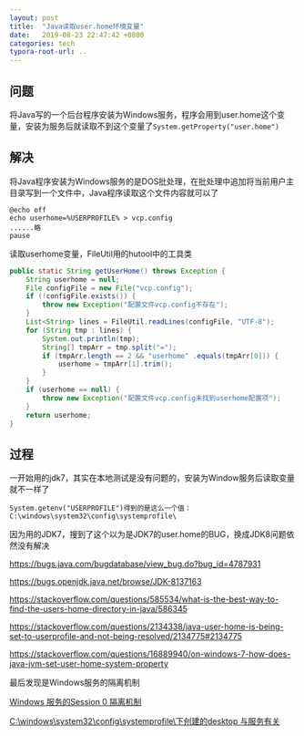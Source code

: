 ```yaml
---
layout: post
title:  "Java读取user.home环境变量"
date:   2019-08-23 22:47:42 +0800
categories: tech
typora-root-url: ..
---
```


## 问题

 将Java写的一个后台程序安装为Windows服务，程序会用到user.home这个变量，安装为服务后就读取不到这个变量了`System.getProperty("user.home")`

## 解决

将Java程序安装为Windows服务的是DOS批处理，在批处理中追加将当前用户主目录写到一个文件中，Java程序读取这个文件内容就可以了

```shell
@echo off
echo userhome=%USERPROFILE% > vcp.config
......略
pause
```

读取userhome变量，FileUtil用的hutool中的工具类

```java
public static String getUserHome() throws Exception {
    String userhome = null;
    File configFile = new File("vcp.config");
    if (!configFile.exists()) {
        throw new Exception("配置文件vcp.config不存在");
    }
    List<String> lines = FileUtil.readLines(configFile, "UTF-8");
    for (String tmp : lines) {
        System.out.println(tmp);
        String[] tmpArr = tmp.split("=");
        if (tmpArr.length == 2 && "userhome" .equals(tmpArr[0])) {
            userhome = tmpArr[1].trim();
        }
    }
    if (userhome == null) {
        throw new Exception("配置文件vcp.config未找到userhome配置项");
    }
    return userhome;
}
```

## 过程

一开始用的jdk7，其实在本地测试是没有问题的，安装为Window服务后读取变量就不一样了

```shell
System.getenv("USERPROFILE")得到的是这么一个值：
C:\windows\system32\config\systemprofile\
```

因为用的JDK7，搜到了这个以为是JDK7的user.home的BUG，换成JDK8问题依然没有解决

https://bugs.java.com/bugdatabase/view_bug.do?bug_id=4787931

https://bugs.openjdk.java.net/browse/JDK-8137163

https://stackoverflow.com/questions/585534/what-is-the-best-way-to-find-the-users-home-directory-in-java/586345

https://stackoverflow.com/questions/2134338/java-user-home-is-being-set-to-userprofile-and-not-being-resolved/2134775#2134775

https://stackoverflow.com/questions/16889940/on-windows-7-how-does-java-jvm-set-user-home-system-property

最后发现是Windows服务的隔离机制

[Windows 服务的Session 0 隔离机制](http://www.voidcn.com/article/p-azrjwwfc-bgr.html)

[C:\windows\system32\config\systemprofile\下创建的desktop 与服务有关](https://blog.csdn.net/viggirl/article/details/8268981)
